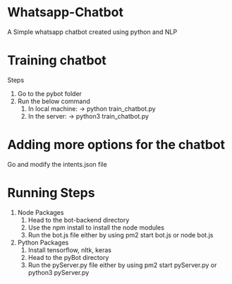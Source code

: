 # Whatsapp-Chatbot
A Simple whatsapp chatbot created using python and NLP

# Training chatbot
Steps
1. Go to the pybot folder
2. Run the below command
    1.  In local machine: -> python train_chatbot.py
    2.  In the server: -> python3 train_chatbot.py

# Adding more options for the chatbot
Go and modify the intents.json file

# Running Steps
1. Node Packages
    1. Head to the bot-backend directory
    2. Use the <cmd> npm install </cmd> to install the node modules
    3. Run the bot.js file either by using <cmd> pm2 start bot.js </cmd> or <cmd> node bot.js </cmd>
2. Python Packages
    1. Install tensorflow, nltk, keras
    2. Head to the pyBot directory
    3. Run the pyServer.py file either by using <cmd> pm2 start pyServer.py </cmd> or <cmd> python3 pyServer.py </cmd>